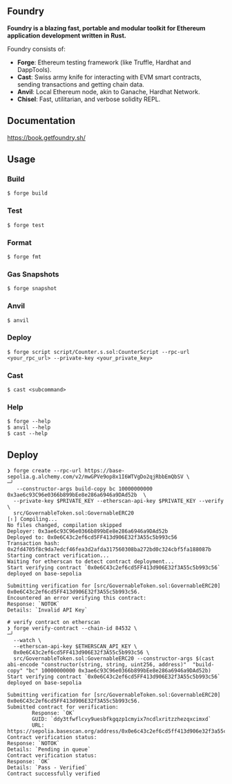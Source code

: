 ## Foundry

**Foundry is a blazing fast, portable and modular toolkit for Ethereum application development written in Rust.**

Foundry consists of:

-   **Forge**: Ethereum testing framework (like Truffle, Hardhat and DappTools).
-   **Cast**: Swiss army knife for interacting with EVM smart contracts, sending transactions and getting chain data.
-   **Anvil**: Local Ethereum node, akin to Ganache, Hardhat Network.
-   **Chisel**: Fast, utilitarian, and verbose solidity REPL.

## Documentation

https://book.getfoundry.sh/

## Usage

### Build

```shell
$ forge build
```

### Test

```shell
$ forge test
```

### Format

```shell
$ forge fmt
```

### Gas Snapshots

```shell
$ forge snapshot
```

### Anvil

```shell
$ anvil
```

### Deploy

```shell
$ forge script script/Counter.s.sol:CounterScript --rpc-url <your_rpc_url> --private-key <your_private_key>
```

### Cast

```shell
$ cast <subcommand>
```

### Help

```shell
$ forge --help
$ anvil --help
$ cast --help
```

## Deploy
    
```shell
❯ forge create --rpc-url https://base-sepolia.g.alchemy.com/v2/mwGPVe9op8x1I6WTVgDo2qjRbbEmQbSV \                                                                                                    ─╯
   --constructor-args build-copy bc 10000000000 0x3ae6c93C96e0366b899bEe8e286a6946a9DAd52b  \
  --private-key $PRIVATE_KEY --etherscan-api-key $PRIVATE_KEY --verify \
  src/GovernableToken.sol:GovernableERC20
[⠆] Compiling...
No files changed, compilation skipped
Deployer: 0x3ae6c93C96e0366b899bEe8e286a6946a9DAd52b
Deployed to: 0x0e6C43c2ef6cd5FF413d906E32f3A55c5b993c56
Transaction hash: 0x2fd4705f8c9da7edcf46fea3d2afda317560308ba272bd0c324cbf5fa188087b
Starting contract verification...
Waiting for etherscan to detect contract deployment...
Start verifying contract `0x0e6C43c2ef6cd5FF413d906E32f3A55c5b993c56` deployed on base-sepolia

Submitting verification for [src/GovernableToken.sol:GovernableERC20] 0x0e6C43c2ef6cd5FF413d906E32f3A55c5b993c56.
Encountered an error verifying this contract:
Response: `NOTOK`
Details: `Invalid API Key`

# verify contract on etherscan
❯ forge verify-contract --chain-id 84532 \                                                                                                                                                           ─╯
  --watch \
  --etherscan-api-key $ETHERSCAN_API_KEY \
  0x0e6C43c2ef6cd5FF413d906E32f3A55c5b993c56 \
  src/GovernableToken.sol:GovernableERC20 --constructor-args $(cast abi-encode "constructor(string, string, uint256, address)"  "build-copy" "bc" 10000000000 0x3ae6c93C96e0366b899bEe8e286a6946a9DAd52b)
Start verifying contract `0x0e6C43c2ef6cd5FF413d906E32f3A55c5b993c56` deployed on base-sepolia

Submitting verification for [src/GovernableToken.sol:GovernableERC20] 0x0e6C43c2ef6cd5FF413d906E32f3A55c5b993c56.
Submitted contract for verification:
        Response: `OK`
        GUID: `ddy3tfwflcvy9uesbfkgqzp1cmyix7ncdlxritzzhezqxcimxd`
        URL: https://sepolia.basescan.org/address/0x0e6c43c2ef6cd5ff413d906e32f3a55c5b993c56
Contract verification status:
Response: `NOTOK`
Details: `Pending in queue`
Contract verification status:
Response: `OK`
Details: `Pass - Verified`
Contract successfully verified
```